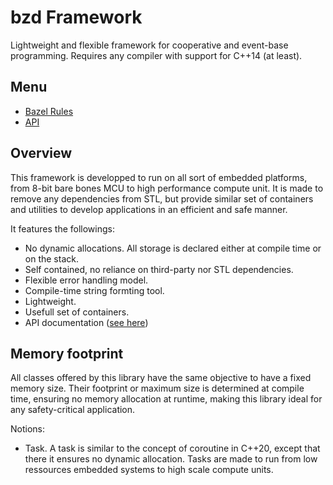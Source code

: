 # bzd Framework

Lightweight and flexible framework for cooperative and event-base programming.
Requires any compiler with support for C++14 (at least).

## Menu

- [Bazel Rules](./docs/bazel_rules.md)
- [API](./docs/api/index.md)

## Overview

This framework is developped to run on all sort of embedded platforms, from 8-bit bare bones MCU to high performance compute unit.
It is made to remove any dependencies from STL, but provide similar set of containers and utilities to develop applications in an
efficient and safe manner.

It features the followings:
- No dynamic allocations. All storage is declared either at compile time or on the stack.
- Self contained, no reliance on third-party nor STL dependencies.
- Flexible error handling model.
- Compile-time string formting tool.
- Lightweight.
- Usefull set of containers.
- API documentation ([see here](./docs/api/index.md))

## Memory footprint

All classes offered by this library have the same objective to have a fixed memory size. Their footprint or maximum size
is determined at compile time, ensuring no memory allocation at runtime, making this library ideal for any safety-critical application.

Notions:
- Task. A task is similar to the concept of coroutine in C++20, except that there it ensures no dynamic allocation. Tasks are made to run from low ressources embedded systems to high scale compute units.

